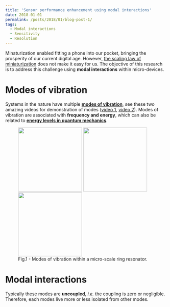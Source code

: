 ```yaml
---
title: 'Sensor performance enhancement using modal interactions'
date: 2018-01-01
permalink: /posts/2018/01/blog-post-1/
tags:
  - Modal interactions
  - Sensitivity
  - Resolution
---
```


Minaturization enabled fitting a phone into our pocket, bringing the prosperity of our current digital age. However, [the scaling law of miniaturization](http://www-bsac.eecs.berkeley.edu/projects/ee245/Lectures/lecturepdfs/Lecture%206%20Scaling.pdf) does not make it easy for us. The objective of this research is to address this challenge using <b>modal interactions</b> within micro-devices.

Modes of vibration
======

Systems in the nature have multiple [<b>modes of vibration</b>](https://en.wikipedia.org/wiki/Normal_mode), see these two amazing videos for demonstration of modes ([video 1](https://www.youtube.com/watch?v=wvJAgrUBF4w&t=144s), [video 2](https://www.youtube.com/watch?v=cnH2ltfW48U)). Modes of vibration are associated with <b>frequency and energy</b>, which can also be related to [<b>energy levels in quantum mechanics</b>](https://en.wikipedia.org/wiki/Energy_level).

<figure>
  <img src="https://czhao1987.github.io/images/Mode1.PNG" width="200" /> <img src="https://czhao1987.github.io/images/Mode3.png" width="200" /> <img src="https://czhao1987.github.io/images/Mode6.png" width="200" />
  <figcaption>Fig.1 - Modes of vibration within a micro-scale ring resonator.</figcaption>
</figure>

Modal interactions
======

Typically these modes are <b>uncoupled</b>, <i>i.e.</i> the coupling is zero or negligible. Therefore, each modes live more or less isolated from other modes.
